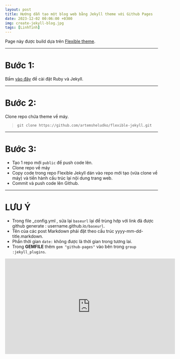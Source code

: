 ```yaml
---
layout: post
title: Hướng dẫn tạo một blog web bằng Jekyll theme với Github Pages 
date: 2023-12-02 00:06:00 +0300
img: create-jekyll-blog.jpg
tags: [LinhTinh]
---
```

Page này được build dựa trên [Flexible theme](https://github.com/artemsheludko/flexible-jekyll).  

***
# Bước 1: 
Bấm [vào đây](https://jekyllrb.com/docs/installation/windows/) để cài đặt Ruby và Jekyll.

***

# Bước 2: 
Clone repo chứa theme về máy. 
>`git clone https://github.com/artemsheludko/flexible-jekyll.git`

***
# Bước 3: 
* Tạo 1 repo mới `public` để push code lên.
* Clone repo về máy
* Copy code trong repo Flexible Jekyll dán vào repo mới tạo (vừa clone về máy) và tiến hành cấu trúc lại nội dung trang web.
* Commit và push code lên Github. 

***
# **LƯU Ý**
 * Trong file _config.yml , sửa lại `baseurl` lại để trùng hớp với link đã được github generate : username.github.io`/baseurl`. 
 * Tên của các post Markdown phải đặt theo cấu trúc yyyy-mm-dd-title.markdown.
 * Phần thời gian `date:` không được là thời gian trong tương lai.
 * Trong **GEMFILE** thêm `gem "github-pages"` vào bên trong `group :jekyll_plugins`.

<iframe width="560" height="315" src="https://www.youtube.com/embed/T1itpPvFWHI?si=wFlaKVKlDQ_uAErY" title="YouTube video player" frameborder="0" allow="accelerometer; autoplay; clipboard-write; encrypted-media; gyroscope; picture-in-picture; web-share" allowfullscreen></iframe>



